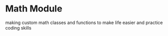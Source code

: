 # Math Module
 making custom math classes and functions to make life easier and practice coding skills

